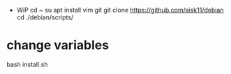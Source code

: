 * WiP
cd ~
su
apt install vim git
git clone https://github.com/aisk11/debian
cd ./debian/scripts/

# change variables
bash install.sh
